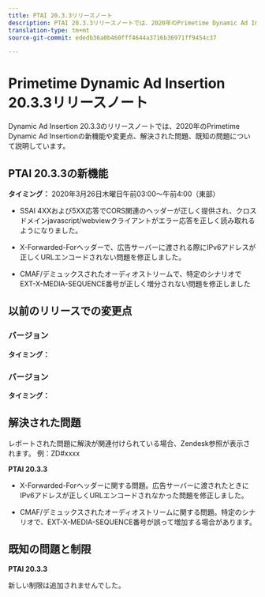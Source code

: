 ```yaml
---
title: PTAI 20.3.3リリースノート
description: PTAI 20.3.3リリースノートでは、2020年のPrimetime Dynamic Ad Insertionでの新機能や変更点、解決された既知の問題について説明します。
translation-type: tm+mt
source-git-commit: ededb36a0b460fff4644a3716b36971ff9454c37

---
```



# Primetime Dynamic Ad Insertion 20.3.3リリースノート

Dynamic Ad Insertion 20.3.3のリリースノートでは、2020年のPrimetime Dynamic Ad Insertionの新機能や変更点、解決された問題、既知の問題について説明しています。

## PTAI 20.3.3の新機能

**タイミング：** 2020年3月26日木曜日午前03:00～午前4:00（東部）

* SSAI 4XXおよび5XX応答でCORS関連のヘッダーが正しく提供され、クロスドメインjavascript/webviewクライアントがエラー応答を正しく読み取れるようになりました。

* X-Forwarded-Forヘッダーで、広告サーバーに渡される際にIPv6アドレスが正しくURLエンコードされない問題を修正しました。

* CMAF/デミュックスされたオーディオストリームで、特定のシナリオでEXT-X-MEDIA-SEQUENCE番号が正しく増分されない問題を修正しました

## 以前のリリースでの変更点

### バージョン

**タイミング：**

### バージョン

**タイミング：**

## 解決された問題

レポートされた問題に解決が関連付けられている場合、Zendesk参照が表示されます。 例：ZD#xxxx

**PTAI 20.3.3**

* X-Forwarded-Forヘッダーに関する問題。広告サーバーに渡されたときにIPv6アドレスが正しくURLエンコードされなかった問題を修正しました。

* CMAF/デミュックスされたオーディオストリームに関する問題。特定のシナリオで、EXT-X-MEDIA-SEQUENCE番号が誤って増加する場合があります。

## 既知の問題と制限

**PTAI 20.3.3**

新しい制限は追加されませんでした。
